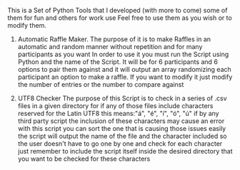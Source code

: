 This is a Set of Python Tools that I developed (with more to come) some of them for fun and others for work use
Feel free to use them as you wish or to modify them.
1. Automatic Raffle Maker.
  The purpose of it is to make Raffles in an automatic and random manner without repetition and for many participants as you want
  In order to use it you must run the Script using Python and the name of the Script.
  It will be for 6 participants and 6 options to pair them against and it will output an array randomizing each participant an option to make a raffle.
  If you want to modify it just modify the number of entries or the number to compare against

3. UTF8 Checker
  The purpose of this Script is to check in a series of .csv files in a given directory for if any of those files include characters reserved for the Latin UTF8 
  this means:"á", "é", "í", "ó", "ú" if by any third party script the inclusion of these characters may cause an error with this script you can sort the one that is causing
  those issues easily the script will output the name of the file and the character included so the user doesn't have to go one by one and check for each character
  just remember to include the script itself inside the desired directory that you want to be checked for these characters
